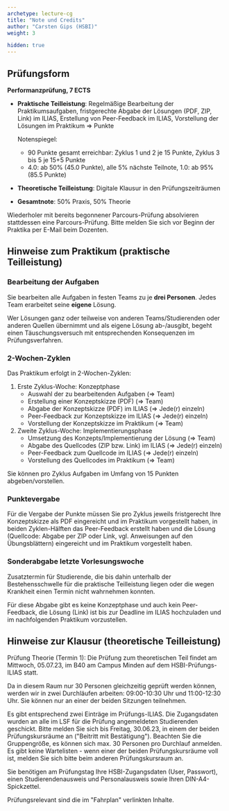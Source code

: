 ```yaml
---
archetype: lecture-cg
title: "Note und Credits"
author: "Carsten Gips (HSBI)"
weight: 3

hidden: true
---
```



## Prüfungsform

**Performanzprüfung, 7 ECTS**

-   **Praktische Teilleistung**:
    Regelmäßige Bearbeitung der Praktikumsaufgaben,
    fristgerechte Abgabe der Lösungen (PDF, ZIP, Link) im ILIAS,
    Erstellung von Peer-Feedback im ILIAS,
    Vorstellung der Lösungen im Praktikum => Punkte

    Notenspiegel:
    -   90 Punkte gesamt erreichbar: Zyklus 1 und 2 je 15 Punkte, Zyklus 3 bis 5 je 15+5 Punkte
    -   4.0: ab 50% (45.0 Punkte), alle 5% nächste Teilnote, 1.0: ab 95% (85.5 Punkte)

-   **Theoretische Teilleistung**:
    Digitale Klausur in den Prüfungszeiträumen

-   **Gesamtnote**:
    50% Praxis, 50% Theorie

Wiederholer mit bereits begonnener Parcours-Prüfung absolvieren stattdessen eine Parcours-Prüfung.
Bitte melden Sie sich vor Beginn der Praktika per E-Mail beim Dozenten.


## Hinweise zum Praktikum (praktische Teilleistung)

### Bearbeitung der Aufgaben

Sie bearbeiten alle Aufgaben in festen Teams zu je **drei Personen**. Jedes Team erarbeitet seine
**eigene** Lösung.

Wer Lösungen ganz oder teilweise von anderen Teams/Studierenden oder anderen Quellen übernimmt
und als eigene Lösung ab-/ausgibt, begeht einen Täuschungsversuch mit entsprechenden Konsequenzen
im Prüfungsverfahren.

### 2-Wochen-Zyklen

Das Praktikum erfolgt in 2-Wochen-Zyklen:

1.  Erste Zyklus-Woche: Konzeptphase
    -   Auswahl der zu bearbeitenden Aufgaben (=> Team)
    -   Erstellung einer Konzeptskizze (PDF) (=> Team)
    -   Abgabe der Konzeptskizze (PDF) im ILIAS (=> Jede(r) einzeln)
    -   Peer-Feedback zur Konzeptskizze im ILIAS (=> Jede(r) einzeln)
    -   Vorstellung der Konzeptskizze im Praktikum (=> Team)
2.  Zweite Zyklus-Woche: Implementierungsphase
    -   Umsetzung des Konzepts/Implementierung der Lösung (=> Team)
    -   Abgabe des Quellcodes (ZIP bzw. Link) im ILIAS (=> Jede(r) einzeln)
    -   Peer-Feedback zum Quellcode im ILIAS (=> Jede(r) einzeln)
    -   Vorstellung des Quellcodes im Praktikum (=> Team)

Sie können pro Zyklus Aufgaben im Umfang von 15 Punkten abgeben/vorstellen.

### Punktevergabe

Für die Vergabe der Punkte müssen Sie pro Zyklus jeweils fristgerecht
Ihre Konzeptskizze als PDF eingereicht und im Praktikum vorgestellt haben,
in beiden Zyklen-Hälften das Peer-Feedback erstellt haben und
die Lösung (Quellcode: Abgabe per ZIP oder Link, vgl. Anweisungen auf den
Übungsblättern) eingereicht und im Praktikum vorgestellt haben.

### Sonderabgabe letzte Vorlesungswoche

Zusatztermin für Studierende, die bis dahin unterhalb der Bestehensschwelle für die praktische
Teilleistung liegen oder die wegen Krankheit einen Termin nicht wahrnehmen konnten.

Für diese Abgabe gibt es keine Konzeptphase und auch kein Peer-Feedback, die Lösung (Link)
ist bis zur Deadline im ILIAS hochzuladen und im nachfolgenden Praktikum vorzustellen.


## Hinweise zur Klausur (theoretische Teilleistung)

Prüfung Theorie (Termin 1): Die Prüfung zum theoretischen Teil findet am Mittwoch, 05.07.23,
im B40 am Campus Minden auf dem HSBI-Prüfungs-ILIAS statt.

Da in diesem Raum nur 30 Personen gleichzeitig geprüft werden können, werden wir in zwei
Durchläufen arbeiten: 09:00-10:30 Uhr und 11:00-12:30 Uhr. Sie können nur an einer der beiden
Sitzungen teilnehmen.

Es gibt entsprechend zwei Einträge im Prüfungs-ILIAS. Die Zugangsdaten wurden an alle im LSF
für die Prüfung angemeldeten Studierenden geschickt. Bitte melden Sie sich bis Freitag,
30.06.23, in einem der beiden Prüfungskursräume an ("Beitritt mit Bestätigung"). Beachten Sie
die Gruppengröße, es können sich max. 30 Personen pro Durchlauf anmelden. Es gibt keine
Wartelisten - wenn einer der beiden Prüfungskursräume voll ist, melden Sie sich bitte beim
anderen Prüfungskursraum an.

Sie benötigen am Prüfungstag Ihre HSBI-Zugangsdaten (User, Passwort), einen Studierendenausweis
und Personalausweis sowie Ihren DIN-A4-Spickzettel.

Prüfungsrelevant sind die im "Fahrplan" verlinkten Inhalte.
